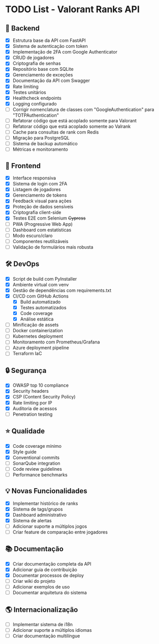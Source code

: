 # TODO List - Valorant Ranks API

## 🔧 Backend
- [x] Estrutura base da API com FastAPI
- [x] Sistema de autenticação com token
- [x] Implementação de 2FA com Google Authenticator
- [x] CRUD de jogadores
- [x] Criptografia de senhas
- [x] Repositório base com SQLite
- [x] Gerenciamento de exceções
- [x] Documentação da API com Swagger
- [x] Rate limiting
- [x] Testes unitários
- [x] Healthcheck endpoints
- [x] Logging configurado
- [ ] Corrigir nomenclatura de classes com "GoogleAuthentication" para "TOTPAuthentication"
- [ ] Refatorar código que está acoplado somente para Valorant
- [ ] Refatorar código que está acoplado somente ao Valrank
- [ ] Cache para consultas de rank com Redis
- [ ] Migração para PostgreSQL
- [ ] Sistema de backup automático
- [ ] Métricas e monitoramento

## 🎨 Frontend
- [x] Interface responsiva
- [x] Sistema de login com 2FA
- [x] Listagem de jogadores
- [x] Gerenciamento de tokens
- [x] Feedback visual para ações
- [x] Proteção de dados sensíveis
- [x] Criptografia client-side
- [x] Testes E2E com Selenium ~~Cypress~~
- [ ] PWA (Progressive Web App)
- [ ] Dashboard com estatísticas
- [ ] Modo escuro/claro
- [ ] Componentes reutilizáveis
- [ ] Validação de formulários mais robusta

## 🛠️ DevOps
- [x] Script de build com PyInstaller
- [x] Ambiente virtual com venv
- [x] Gestão de dependências com requirements.txt
- [x] CI/CD com GitHub Actions
  - [x] Build automatizado
  - [x] Testes automatizados
  - [x] Code coverage
  - [x] Análise estática
- [ ] Minificação de assets
- [ ] Docker containerization
- [ ] Kubernetes deployment
- [ ] Monitoramento com Prometheus/Grafana
- [ ] Azure deployment pipeline
- [ ] Terraform IaC

## 🔒 Segurança
- [x] OWASP top 10 compliance
- [x] Security headers
- [x] CSP (Content Security Policy)
- [x] Rate limiting por IP
- [x] Auditoria de acessos
- [ ] Penetration testing

## ⭐ Qualidade
- [x] Code coverage mínimo
- [x] Style guide
- [x] Conventional commits
- [ ] SonarQube integration
- [ ] Code review guidelines
- [ ] Performance benchmarks

## 💡 Novas Funcionalidades
- [x] Implementar histórico de ranks
- [x] Sistema de tags/grupos
- [x] Dashboard administrativo
- [x] Sistema de alertas
- [ ] Adicionar suporte a múltiplos jogos
- [ ] Criar feature de comparação entre jogadores

## 📚 Documentação
- [x] Criar documentação completa da API
- [x] Adicionar guia de contribuição
- [x] Documentar processos de deploy
- [ ] Criar wiki do projeto
- [ ] Adicionar exemplos de uso
- [ ] Documentar arquitetura do sistema

## 🌎 Internacionalização
- [ ] Implementar sistema de i18n
- [ ] Adicionar suporte a múltiplos idiomas
- [ ] Criar documentação multilíngue